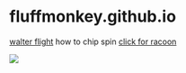 # fluffmonkey.github.io
[walter flight](https://fluffmonkey.github.io/walterflight.html)
how to chip spin
[click for racoon](https://steamuserimages-a.akamaihd.net/ugc/2512520537982597148/4423B6EB6638904AB07ED38FF20D8EC42C5FACC2/?imw=637&imh=358&ima=fit&impolicy=Letterbox&imcolor=%23000000&letterbox=true)

![](https://steamuserimages-a.akamaihd.net/ugc/2301965672787732655/0BF90DCD5252316F884D451C8D3128711B9A676A/?imw=637&imh=358&ima=fit&impolicy=Letterbox&imcolor=%23000000&letterbox=true)
